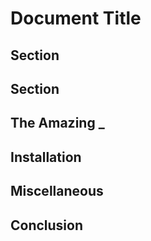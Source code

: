 # <a id="_document_title">Document Title</a>

## <a id="_section">Section</a>

## <a id="_section_2">Section</a>

## <a id="_the_amazing">The Amazing _</a>

## <a id="_install">Installation</a>

<h2 id="misc">Miscellaneous</h2>

<h2 id="_conclusion">Conclusion</h2>
